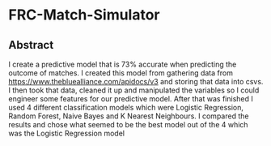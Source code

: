 # FRC-Match-Simulator
## Abstract
I create a predictive model that is 73% accurate when predicting the outcome of matches. I created this model from gathering data from https://www.thebluealliance.com/apidocs/v3 and storing that data into csvs. I then took that data, cleaned it up and manipulated the variables so I could engineer some features for our predictive model. After that was finished I used 4 different classification models which were Logistic Regression, Random Forest, Naive Bayes and K Nearest Neighbours. I compared the results and chose what seemed to be the best model out of the 4 which was the Logistic Regression model
